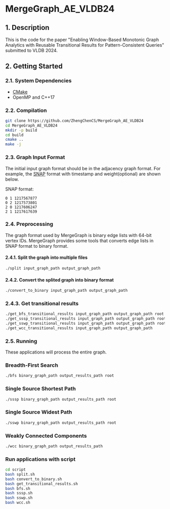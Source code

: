 # MergeGraph_AE_VLDB24

## 1. Description

This is the code for the paper "Enabling Window-Based Monotonic Graph Analytics with Reusable Transitional Results for Pattern-Consistent Queries" submitted to VLDB 2024.

## 2. Getting Started

### 2.1. System Dependencies

- [CMake](https://gitlab.kitware.com/cmake/cmake)
- OpenMP and C++17

### 2.2. Compilation

```bash
git clone https://github.com/ZhengChenCS/MergeGraph_AE_VLDB24
cd MergeGraph_AE_VLDB24
mkdir -p build
cd build
cmake ..
make -j
```

### 2.3. Graph Input Format
The initial input graph format should be in the adjacency graph format. For example, the [SNAP](https://snap.stanford.edu/data) format with timestamp and weight(optional) are shown below.

SNAP format:
```
0 1 1217567877
0 2 1217573801
2 0 1217606247
2 1 1217617639
```

### 2.4. Preprocessing

The graph format used by MergeGraph is binary edge lists with 64-bit vertex IDs.
MergeGraph provides some tools that converts edge lists in SNAP format to binary format.

#### 2.4.1. Split the graph into multiple files

```bash
./split input_graph_path output_graph_path
```

#### 2.4.2. Convert the splited graph into binary format

```bash
./convert_to_binary input_graph_path output_graph_path
```

### 2.4.3. Get transitional results

```bash
./get_bfs_transitional_results input_graph_path output_graph_path root
./get_sssp_transitional_results input_graph_path output_graph_path root
./get_sswp_transitional_results input_graph_path output_graph_path root
./get_wcc_transitional_results input_graph_path output_graph_path
```

### 2.5. Running

These applications will process the entire graph. 

### Breadth-First Search
```bash
./bfs binary_graph_path output_results_path root
```

### Single Source Shortest Path
```bash
./sssp binary_graph_path output_results_path root
```

### Single Source Widest Path
```bash
./sswp binary_graph_path output_results_path root
```

### Weakly Connected Components
```bash
./wcc binary_graph_path output_results_path
```

### Run applications with script

```bash
cd script
bash split.sh
bash convert_to_binary.sh
bash get_transitional_results.sh
bash bfs.sh
bash sssp.sh
bash sswp.sh
bash wcc.sh
```